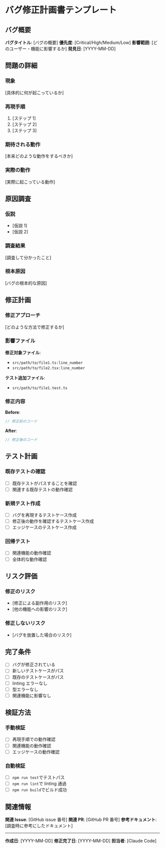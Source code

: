 # バグ修正計画書テンプレート

## バグ概要

**バグタイトル**: [バグの概要]
**優先度**: [Critical/High/Medium/Low]
**影響範囲**: [どのユーザー・機能に影響するか]
**発見日**: [YYYY-MM-DD]

## 問題の詳細

### 現象

[具体的に何が起こっているか]

### 再現手順

1. [ステップ 1]
2. [ステップ 2]
3. [ステップ 3]

### 期待される動作

[本来どのような動作をするべきか]

### 実際の動作

[実際に起こっている動作]

## 原因調査

### 仮説

- [仮説 1]
- [仮説 2]

### 調査結果

[調査して分かったこと]

### 根本原因

[バグの根本的な原因]

## 修正計画

### 修正アプローチ

[どのような方法で修正するか]

### 影響ファイル

**修正対象ファイル**:

- `src/path/to/file1.ts:line_number`
- `src/path/to/file2.tsx:line_number`

**テスト追加ファイル**:

- `src/path/to/file1.test.ts`

### 修正内容

**Before**:

```typescript
// 修正前のコード
```

**After**:

```typescript
// 修正後のコード
```

## テスト計画

### 既存テストの確認

- [ ] 既存テストがパスすることを確認
- [ ] 関連する既存テストの動作確認

### 新規テスト作成

- [ ] バグを再現するテストケース作成
- [ ] 修正後の動作を確認するテストケース作成
- [ ] エッジケースのテストケース作成

### 回帰テスト

- [ ] 関連機能の動作確認
- [ ] 全体的な動作確認

## リスク評価

### 修正のリスク

- [修正による副作用のリスク]
- [他の機能への影響のリスク]

### 修正しないリスク

- [バグを放置した場合のリスク]

## 完了条件

- [ ] バグが修正されている
- [ ] 新しいテストケースがパス
- [ ] 既存のテストケースがパス
- [ ] linting エラーなし
- [ ] 型エラーなし
- [ ] 関連機能に影響なし

## 検証方法

### 手動検証

- [ ] 再現手順での動作確認
- [ ] 関連機能の動作確認
- [ ] エッジケースの動作確認

### 自動検証

- [ ] `npm run test`でテストパス
- [ ] `npm run lint`で linting 通過
- [ ] `npm run build`でビルド成功

## 関連情報

**関連 Issue**: [GitHub issue 番号]
**関連 PR**: [GitHub PR 番号]
**参考ドキュメント**: [調査時に参考にしたドキュメント]

---

**作成日**: [YYYY-MM-DD]
**修正完了日**: [YYYY-MM-DD]
**担当者**: [Claude Code]
